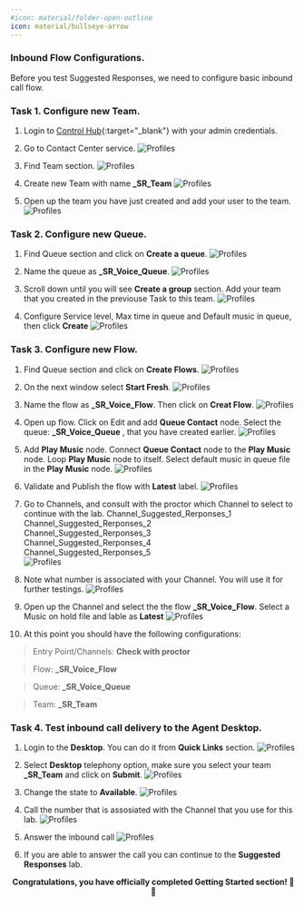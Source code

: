 ```yaml
---
#icon: material/folder-open-outline
icon: material/bullseye-arrow
---
```



### Inbound Flow Configurations. 

Before you test Suggested Responses, we need to configure basic inbound call flow. 

### Task 1. Configure new Team. 

1. Login to [Control Hub](https://admin.webex.com){:target="_blank"} with your admin credentials.

2. Go to Contact Center service.
    ![Profiles](../graphics/Lab1_AI_Agent/9.38.png)

3. Find Team section. 
    ![Profiles](../graphics/Lab1_AI_Agent/9.39.png)

4. Create new Team with name **<copy><w class="attendee"></w>_SR_Team</copy>**
    ![Profiles](../graphics/Lab1_AI_Agent/9.40.png)

5. Open up the team you have just created and add your user to the team. 
    ![Profiles](../graphics/Lab1_AI_Agent/9.45.gif)

### Task 2. Configure new Queue. 

1. Find Queue section and click on **Create a queue**.
    ![Profiles](../graphics/Lab1_AI_Agent/9.41.png)

2. Name the queue as **<copy><w class="attendee"></w>_SR_Voice_Queue</copy>**.
    ![Profiles](../graphics/Lab1_AI_Agent/9.42.png)

3. Scroll down until you will see **Create a group** section. Add your team that you created in the previouse Task to this team. 
    ![Profiles](../graphics/Lab1_AI_Agent/9.43.gif)

4. Configure Service level, Max time in queue and Default music in queue, then click **Create**
    ![Profiles](../graphics/Lab1_AI_Agent/9.44.gif)


### Task 3. Configure new Flow.

1. Find Queue section and click on **Create Flows**.
    ![Profiles](../graphics/Lab1_AI_Agent/9.46.png)

2. On the next window select **Start Fresh**. 
    ![Profiles](../graphics/Lab1_AI_Agent/9.47.png)

3. Name the flow as **<copy><w class="attendee"></w>_SR_Voice_Flow</copy>**. Then click on **Creat Flow**.
    ![Profiles](../graphics/Lab1_AI_Agent/9.48.png)

4. Open up flow. Click on Edit and add **Queue Contact** node. Select the queue: **<copy><w class="attendee"></w>_SR_Voice_Queue</copy>** , that you have created earlier.
    ![Profiles](../graphics/Lab1_AI_Agent/9.49.gif)

5. Add **Play Music** node. Connect **Queue Contact** node to the **Play Music** node. Loop **Play Music** node to itself. Select default music in queue file in the **Play Music** node. 
    ![Profiles](../graphics/Lab1_AI_Agent/9.50.gif)

6. Validate and Publish the flow with **Latest** label. 
    ![Profiles](../graphics/Lab1_AI_Agent/9.51.png)


7. Go to Channels, and consult with the proctor which Channel to select to continue with the lab. 
Channel_Suggested_Rerponses_1 <br>
Channel_Suggested_Rerponses_2 <br>
Channel_Suggested_Rerponses_3 <br>
Channel_Suggested_Rerponses_4 <br>
Channel_Suggested_Rerponses_5 <br>
    ![Profiles](../graphics/Lab1_AI_Agent/9.52.png)

8. Note what number is associated with your Channel. You will use it for further testings. 
    ![Profiles](../graphics/Lab1_AI_Agent/9.57.png)

9. Open up the Channel and select the the flow **<copy><w class="attendee"></w>_SR_Voice_Flow</copy>**. Select a Music on hold file and lable as **Latest**
    ![Profiles](../graphics/Lab1_AI_Agent/9.53.gif)


10. At this point you should have the following configurations:

> Entry Point/Channels:  **Check with proctor**

> Flow: **<copy><w class="attendee"></w>_SR_Voice_Flow</copy>**

> Queue:  **<copy><w class="attendee"></w>_SR_Voice_Queue</copy>**

> Team:  **<copy><w class="attendee"></w>_SR_Team</copy>**


### Task 4. Test inbound call delivery to the Agent Desktop. 

1. Login to the **Desktop**. You can do it from **Quick Links** section. 
    ![Profiles](../graphics/Lab1_AI_Agent/9.54.png)

2. Select **Desktop** telephony option, make sure you select your team **<copy><w class="attendee"></w>_SR_Team</copy>** and click on **Submit**. 
    ![Profiles](../graphics/Lab1_AI_Agent/9.55.png)

3. Change the state to **Available**.
    ![Profiles](../graphics/Lab1_AI_Agent/9.56.png)

4. Call the number that is assosiated with the Channel that you use for this lab. 
    ![Profiles](../graphics/Lab1_AI_Agent/9.57.png)

5. Answer the inbound call
    ![Profiles](../graphics/Lab1_AI_Agent/9.58.png)

6. If you are able to answer the call you can continue to the **Suggested Responses** lab. 

<p style="text-align:center"><strong>Congratulations, you have officially completed Getting Started section! 🎉🎉 </strong></p>













